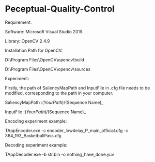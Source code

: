 # Peceptual-Quality-Control

Requirement:

Software: Microsoft Visual Studio 2015

Library: OpenCV 2.4.9


Installation Path for OpenCV:

D:\Program Files\OpenCV\opencv\build

D:\Program Files\OpenCV\opencv\sources


Experiment:

Firstly, the path of SaliencyMapPath and InputFile in .cfg file needs to be modified, corresponding to the path in your computer.

SaliencyMapPath     :$(Your Path)/$(Sequence Name)_

InputFile           :$(Your Path)/$(Sequence Name)_



Encoding experiment example:

TAppEncoder.exe -c encoder_lowdelay_P_main_official.cfg -c 384_192_BasketballPass.cfg


Decoding experiment example:

TAppDecoder.exe -b str.bin -o nothing_have_done.yuv
